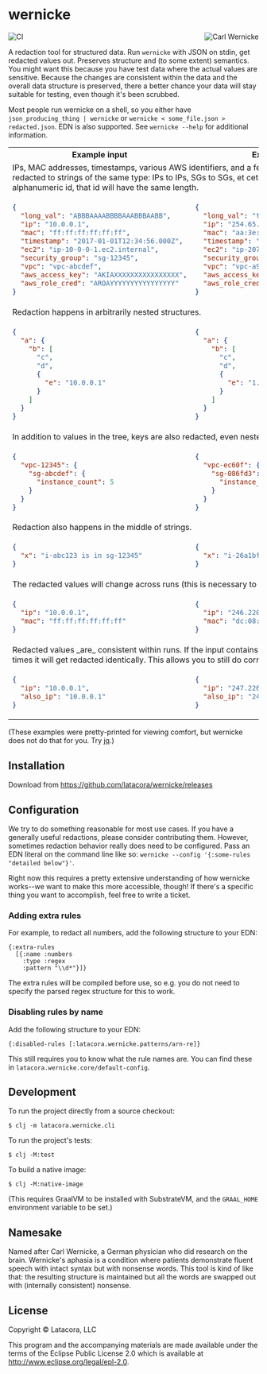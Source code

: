 # wernicke

<img alt="Carl Wernicke" src="https://raw.githubusercontent.com/latacora/wernicke/master/carl.jpg" align="right">

![CI](https://github.com/latacora/wernicke/workflows/CI/badge.svg)

A redaction tool for structured data. Run `wernicke` with JSON on stdin, get
redacted values out. Preserves structure and (to some extent) semantics. You
might want this because you have test data where the actual values are
sensitive. Because the changes are consistent within the data and the overall
data structure is preserved, there a better chance your data will stay suitable
for testing, even though it's been scrubbed.

Most people run wernicke on a shell, so you either have `json_producing_thing |
wernicke` or `wernicke < some_file.json > redacted.json`. EDN is also supported.
See `wernicke --help` for additional information.

<table>

<tr>
<th>Example input</th>
<th>Example output</th>
</tr>

<tr></tr>

<tr>
<td colspan="2">
IPs, MAC addresses, timestamps, various AWS identifiers, and a few other types of strings are redacted to strings of the same type: IPs to IPs, SGs to SGs, et cetera. If these strings have an alphanumeric id, that id will have the same length.
</td>
</tr>

<tr>
<td>

```json
{
  "long_val": "ABBBAAAABBBBAAABBBAABB",
  "ip": "10.0.0.1",
  "mac": "ff:ff:ff:ff:ff:ff",
  "timestamp": "2017-01-01T12:34:56.000Z",
  "ec2": "ip-10-0-0-1.ec2.internal",
  "security_group": "sg-12345",
  "vpc": "vpc-abcdef",
  "aws_access_key": "AKIAXXXXXXXXXXXXXXXX",
  "aws_role_cred": "AROAYYYYYYYYYYYYYYYY"
}
```
</td>

<td>

```json
{
  "long_val": "teyjdaeqEYGw18fRIt5vLo",
  "ip": "254.65.252.245",
  "mac": "aa:3e:91:ab:3b:3a",
  "timestamp": "2044-19-02T20:32:55.72Z",
  "ec2": "ip-207-255-185-237.ec2.internal",
  "security_group": "sg-887b8",
  "vpc": "vpc-a9d96a",
  "aws_access_key": "AKIAQ5E7IHRMOW7YABLS",
  "aws_role_cred": "AROA6QA7SQTM6YWS4F0H"
}
```
</td>
</tr>

<td colspan="2">
Redaction happens in arbitrarily nested structures.
</td>

<tr>
<td>

```json
{
  "a": {
    "b": [
      "c",
      "d",
      {
        "e": "10.0.0.1"
      }
    ]
  }
}
```
</td>

<td>

```json
{
  "a": {
    "b": [
      "c",
      "d",
      {
        "e": "1.212.241.246"
      }
    ]
  }
}
```
</td>
</tr>

<tr>
<td colspan="2">
In addition to values in the tree, keys are also redacted, even nested ones.
</td>
</tr>

<tr>
<td>

```json
{
  "vpc-12345": {
    "sg-abcdef": {
      "instance_count": 5
    }
  }
}
```
</td>
<td>

```json
{
  "vpc-ec60f": {
    "sg-086fd3": {
      "instance_count": 5
    }
  }
}
```
</td>
</tr>

<tr>
<td colspan="2">
Redaction also happens in the middle of strings.
</td>
</tr>

<tr>
<td>

```json
{
  "x": "i-abc123 is in sg-12345"
}
```
</td>
<td>

```json
{
  "x": "i-26a1bf is in sg-77aff"
}
```
</td>
</tr>

<td colspan="2">
The redacted values will change across runs (this is necessary to make redaction
irreversible).
</td>

<tr>
<td>

```json
{
  "ip": "10.0.0.1",
  "mac": "ff:ff:ff:ff:ff:ff"
}
```
</td>
<td>

```json
{
  "ip": "246.220.253.214",
  "mac": "dc:08:90:75:e3:91"
}
```
</td>
</tr>

<td colspan="2">
Redacted values _are_ consistent within runs. If the input
contains the same value multiple times it will get redacted identically. This
allows you to still do correlation in the result.
</td>

<tr>
<td>

```json
{
  "ip": "10.0.0.1",
  "also_ip": "10.0.0.1"
}
```
</td>
<td>

```json
{
  "ip": "247.226.167.9",
  "also_ip": "247.226.167.9"
}
```
</td>
</tr>
</table>

(These examples were pretty-printed for viewing comfort, but wernicke does not do that for you. Try [jq](https://stedolan.github.io/jq/).)

## Installation

Download from https://github.com/latacora/wernicke/releases

## Configuration

We try to do something reasonable for most use cases. If you have a generally
useful redactions, please consider contributing them. However, sometimes
redaction behavior really does need to be configured. Pass an EDN literal on the
command line like so: `wernicke --config '{:some-rules "detailed below"}'`.

Right now this requires a pretty extensive understanding of how wernicke
works--we want to make this more accessible, though! If there's a specific thing
you want to accomplish, feel free to write a ticket.

### Adding extra rules

For example, to redact all numbers, add the following structure to your EDN:

```edn
{:extra-rules
  [{:name :numbers
    :type :regex
    :pattern "\\d*"}]}
```

The extra rules will be compiled before use, so e.g. you do not need to specify
the parsed regex structure for this to work.

### Disabling rules by name

Add the following structure to your EDN:

```edn
{:disabled-rules [:latacora.wernicke.patterns/arn-re]}
```

This still requires you to know what the rule names are. You can find these in
`latacora.wernicke.core/default-config`.

## Development

To run the project directly from a source checkout:

    $ clj -m latacora.wernicke.cli

To run the project's tests:

    $ clj -M:test

To build a native image:

    $ clj -M:native-image

(This requires GraalVM to be installed with SubstrateVM, and the `GRAAL_HOME`
environment variable to be set.)

## Namesake

Named after Carl Wernicke, a German physician who did research on the brain.
Wernicke's aphasia is a condition where patients demonstrate fluent speech with
intact syntax but with nonsense words. This tool is kind of like that: the
resulting structure is maintained but all the words are swapped out with
(internally consistent) nonsense.

## License

Copyright © Latacora, LLC

This program and the accompanying materials are made available under the terms
of the Eclipse Public License 2.0 which is available at
http://www.eclipse.org/legal/epl-2.0.
